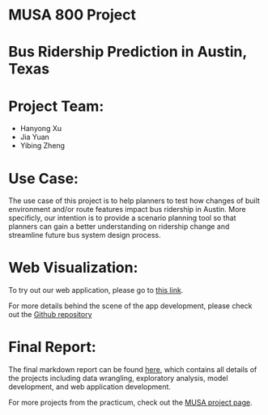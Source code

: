 # MUSA 800 Project

# Bus Ridership Prediction in Austin, Texas

# Project Team:

* Hanyong Xu
* Jia Yuan
* Yibing Zheng

# Use Case:

The use case of this project is to help planners to test how changes of built environment and/or route features impact bus ridership in Austin. More specificly, our intention is to provide a scenario planning tool so that planners can gain a better understanding on ridership change and streamline future bus system design process.

# Web Visualization:

To try out our web application, please go to [this link](https://hanyongxu.com/rmd/austin/index.html).

For more details behind the scene of the app development, please check out the [Github repository](https://github.com/cathyxuhyx/MUSA801-Web-App)

# Final Report:

The final markdown report can be found [here](https://pennmusa.github.io/MUSA_801.io/project_17/index.html), which contains all details of the projects including data wrangling, exploratory analysis, model development, and web application development. 

For more projects from the practicum, check out the [MUSA project page](https://pennmusa.github.io/MUSA_801.io/).
